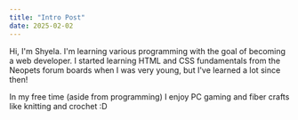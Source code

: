 ```yaml
---
title: "Intro Post"
date: 2025-02-02
---
```

Hi, I'm Shyela. I'm learning various programming with the goal of becoming a web developer. I started learning HTML and CSS fundamentals from the Neopets forum boards when I was very young, but I've learned a lot since then!

In my free time (aside from programming) I enjoy PC gaming and fiber crafts like knitting and crochet :D
